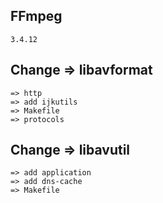 ## FFmpeg
```
3.4.12
```

## Change => libavformat
```
=> http
=> add ijkutils
=> Makefile
=> protocols
```

## Change => libavutil
```
=> add application
=> add dns-cache
=> Makefile
```